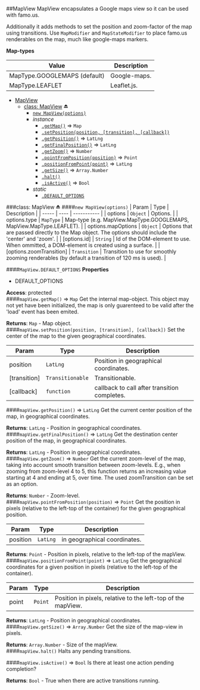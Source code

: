<a name="module_MapView"></a>
##MapView
MapView encapsulates a Google maps view so it can be used with famo.us.

Additionally it adds methods to set the position and zoom-factor of the map using transitions.
Use `MapModifier` and `MapStateModifier` to place famo.us renderables on the map, much like google-maps markers.

**Map-types**

|Value|Description|
|---|---|
|MapType.GOOGLEMAPS (default)|Google-maps.|
|MapType.LEAFLET|Leaflet.js.|


* [MapView](#module_MapView)
  * [class: MapView](#exp_module_MapView^MapView) ⏏
    * [`new MapView(options)`](#new_module_MapView^MapView_new)
    * _instance_
      * [`.getMap()`](#module_MapView^MapView#getMap) ⇒ <code>Map</code>
      * [`.setPosition(position, [transition], [callback])`](#module_MapView^MapView#setPosition)
      * [`.getPosition()`](#module_MapView^MapView#getPosition) ⇒ <code>LatLng</code>
      * [`.getFinalPosition()`](#module_MapView^MapView#getFinalPosition) ⇒ <code>LatLng</code>
      * [`.getZoom()`](#module_MapView^MapView#getZoom) ⇒ <code>Number</code>
      * [`.pointFromPosition(position)`](#module_MapView^MapView#pointFromPosition) ⇒ <code>Point</code>
      * [`.positionFromPoint(point)`](#module_MapView^MapView#positionFromPoint) ⇒ <code>LatLng</code>
      * [`.getSize()`](#module_MapView^MapView#getSize) ⇒ <code>Array.Number</code>
      * [`.halt()`](#module_MapView^MapView#halt)
      * [`.isActive()`](#module_MapView^MapView#isActive) ⇒ <code>Bool</code>
    * _static_
      * [`.DEFAULT_OPTIONS`](#module_MapView^MapView.DEFAULT_OPTIONS)

<a name="exp_module_MapView^MapView"></a>
###class: MapView ⏏
<a name="new_module_MapView^MapView_new"></a>
####`new MapView(options)`
| Param | Type | Description |
| ----- | ---- | ----------- |
| options | `Object` | Options. |
| options.type | `MapType` | Map-type (e.g. MapView.MapType.GOOGLEMAPS, MapView.MapType.LEAFLET). |
| options.mapOptions | `Object` | Options that are passed directly to the Map object. The options should include the 'center' and 'zoom'. |
| \[options.id\] | `String` | Id of the DOM-element to use. When ommitted, a DOM-element is created using a surface. |
| \[options.zoomTransition\] | `Transition` | Transition to use for smoothly zooming renderables (by default a transition of 120 ms is used). |

<a name="module_MapView^MapView.DEFAULT_OPTIONS"></a>
####`MapView.DEFAULT_OPTIONS`
**Properties**

- DEFAULT_OPTIONS   

**Access**: protected  
<a name="module_MapView^MapView#getMap"></a>
####`mapView.getMap()` ⇒ <code>Map</code>
Get the internal map-object. This object may not yet have been initialized, the map is only
guarenteed to be valid after the 'load' event has been emited.

**Returns**: `Map` - Map object.  
<a name="module_MapView^MapView#setPosition"></a>
####`mapView.setPosition(position, [transition], [callback])`
Set the center of the map to the given geographical coordinates.

| Param | Type | Description |
| ----- | ---- | ----------- |
| position | `LatLng` | Position in geographical coordinates. |
| \[transition\] | `Transitionable` | Transitionable. |
| \[callback\] | `function` | callback to call after transition completes. |

<a name="module_MapView^MapView#getPosition"></a>
####`mapView.getPosition()` ⇒ <code>LatLng</code>
Get the current center position of the map, in geographical coordinates.

**Returns**: `LatLng` - Position in geographical coordinates.  
<a name="module_MapView^MapView#getFinalPosition"></a>
####`mapView.getFinalPosition()` ⇒ <code>LatLng</code>
Get the destination center position of the map, in geographical coordinates.

**Returns**: `LatLng` - Position in geographical coordinates.  
<a name="module_MapView^MapView#getZoom"></a>
####`mapView.getZoom()` ⇒ <code>Number</code>
Get the current zoom-level of the map, taking into account smooth transition between zoom-levels.
E.g., when zooming from zoom-level 4 to 5, this function returns an increasing value starting at 4 and ending
at 5, over time. The used zoomTransition can be set as an option.

**Returns**: `Number` - Zoom-level.  
<a name="module_MapView^MapView#pointFromPosition"></a>
####`mapView.pointFromPosition(position)` ⇒ <code>Point</code>
Get the position in pixels (relative to the left-top of the container) for the given geographical position.

| Param | Type | Description |
| ----- | ---- | ----------- |
| position | `LatLng` | in geographical coordinates. |

**Returns**: `Point` - Position in pixels, relative to the left-top of the mapView.  
<a name="module_MapView^MapView#positionFromPoint"></a>
####`mapView.positionFromPoint(point)` ⇒ <code>LatLng</code>
Get the geographical coordinates for a given position in pixels (relative to the left-top of the container).

| Param | Type | Description |
| ----- | ---- | ----------- |
| point | `Point` | Position in pixels, relative to the left-top of the mapView. |

**Returns**: `LatLng` - Position in geographical coordinates.  
<a name="module_MapView^MapView#getSize"></a>
####`mapView.getSize()` ⇒ <code>Array.Number</code>
Get the size of the map-view in pixels.

**Returns**: `Array.Number` - Size of the mapView.  
<a name="module_MapView^MapView#halt"></a>
####`mapView.halt()`
Halts any pending transitions.

<a name="module_MapView^MapView#isActive"></a>
####`mapView.isActive()` ⇒ <code>Bool</code>
Is there at least one action pending completion?

**Returns**: `Bool` - True when there are active transitions running.  
